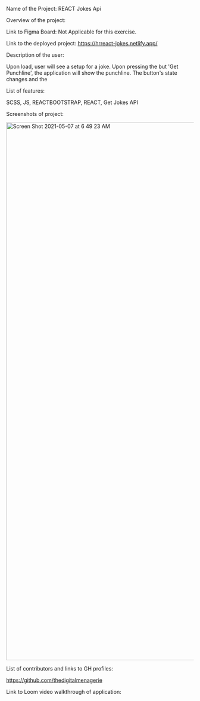 Name of the Project:
REACT Jokes Api

Overview of the project:

Link to Figma Board:
Not Applicable for this exercise.

Link to the deployed project:
https://hrreact-jokes.netlify.app/

Description of the user:

Upon load, user will see a setup for a joke. Upon pressing the but 'Get Punchline', the application will show the punchline. The button's state changes and the   

List of features:

SCSS, JS, REACTBOOTSTRAP, REACT, Get Jokes API

Screenshots of project:

<img width="1440" alt="Screen Shot 2021-05-07 at 6 49 23 AM" src="https://user-images.githubusercontent.com/76716670/117439109-6a1bce00-af00-11eb-9dae-829d343e60c2.png">


List of contributors and links to GH profiles:

https://github.com/thedigitalmenagerie

Link to Loom video walkthrough of application:
